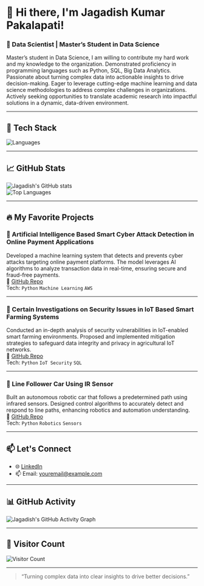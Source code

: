 # 👋 Hi there, I'm Jagadish Kumar Pakalapati!

### 🚀 Data Scientist | Master’s Student in Data Science  
Master’s student in Data Science, I am willing to contribute my hard work and my knowledge to the organization. Demonstrated proficiency in programming languages such as Python, SQL, Big Data Analytics. Passionate about turning complex data into actionable insights to drive decision-making. Eager to leverage cutting-edge machine learning and data science methodologies to address complex challenges in organizations. Actively seeking opportunities to translate academic research into impactful solutions in a dynamic, data-driven environment.

---

## 🧰 Tech Stack
![Languages](https://skillicons.dev/icons?i=python,sql,tableau,aws,pandas)

---

## 📈 GitHub Stats

![Jagadish's GitHub stats](https://github-readme-stats.vercel.app/api?username=Jagadish3008&show_icons=true&theme=tokyonight&hide=prs)  
![Top Languages](https://github-readme-stats.vercel.app/api/top-langs/?username=Jagadish3008&layout=compact&theme=tokyonight)

---

## 🔥 My Favorite Projects

### 📌 Artificial Intelligence Based Smart Cyber Attack Detection in Online Payment Applications  
Developed a machine learning system that detects and prevents cyber attacks targeting online payment platforms. The model leverages AI algorithms to analyze transaction data in real-time, ensuring secure and fraud-free payments.  
🔗 [GitHub Repo](https://github.com/Jagadish3008/ai-cyber-attack-detection)  
Tech: `Python` `Machine Learning` `AWS`

---

### 📌 Certain Investigations on Security Issues in IoT Based Smart Farming Systems  
Conducted an in-depth analysis of security vulnerabilities in IoT-enabled smart farming environments. Proposed and implemented mitigation strategies to safeguard data integrity and privacy in agricultural IoT networks.  
🔗 [GitHub Repo](https://github.com/Jagadish3008/iot-smart-farming-security)  
Tech: `Python` `IoT Security` `SQL`

---

### 📌 Line Follower Car Using IR Sensor  
Built an autonomous robotic car that follows a predetermined path using infrared sensors. Designed control algorithms to accurately detect and respond to line paths, enhancing robotics and automation understanding.  
🔗 [GitHub Repo](https://github.com/Jagadish3008/line-follower-car)  
Tech: `Python` `Robotics` `Sensors`

---

## 📫 Let's Connect

- 🌐 [LinkedIn](https://linkedin.com/in/jagadish3008)  
- 📫 Email: youremail@example.com  

---

## 📊 GitHub Activity

![Jagadish's GitHub Activity Graph](https://activity-graph.herokuapp.com/graph?username=Jagadish3008&theme=react-dark&area=true)

---

## 🎉 Visitor Count

![Visitor Count](https://profile-counter.glitch.me/Jagadish3008/count.svg)

---

> “Turning complex data into clear insights to drive better decisions.”

